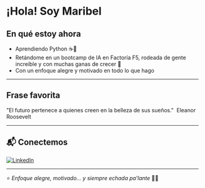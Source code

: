 #  ¡Hola! Soy Maribel 



## En qué estoy ahora
- Aprendiendo Python ☕🐍
- Retándome en un bootcamp de IA en Factoría F5, rodeada de gente increíble y con muchas ganas de crecer 🚀
- Con un enfoque alegre y motivado en todo lo que hago

---

##  Frase favorita

"El futuro pertenece a quienes creen en la belleza de sus sueños." 
Eleanor Roosevelt

---

## 📬 Conectemos

[![LinkedIn](https://img.shields.io/badge/-LinkedIn-0A66C2?style=for-the-badge&logo=linkedin&logoColor=white)](www.linkedin.com/in/maribel-gutiérrez-ramírez)

---

⭐ *Enfoque alegre, motivado… y siempre echada pa’lante* 🌻😎

